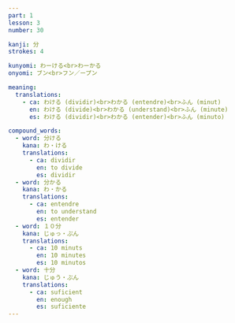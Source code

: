 ```yaml
---
part: 1
lesson: 3
number: 30

kanji: 分
strokes: 4

kunyomi: わーける<br>わーかる
onyomi: ブン<br>フン／ープン

meaning:
  translations:
    - ca: わける (dividir)<br>わかる (entendre)<br>ふん (minut)
      en: わける (divide)<br>わかる (understand)<br>ふん (minute)
      es: わける (dividir)<br>わかる (entender)<br>ふん (minuto)

compound_words:
  - word: 分ける
    kana: わ・ける
    translations:
      - ca: dividir
        en: to divide
        es: dividir
  - word: 分かる
    kana: わ・かる
    translations:
      - ca: entendre
        en: to understand
        es: entender
  - word: １０分
    kana: じゅっ・ぷん
    translations:
      - ca: 10 minuts
        en: 10 minutes
        es: 10 minutos
  - word: 十分
    kana: じゅう・ぶん
    translations:
      - ca: suficient
        en: enough
        es: suficiente
---
```

